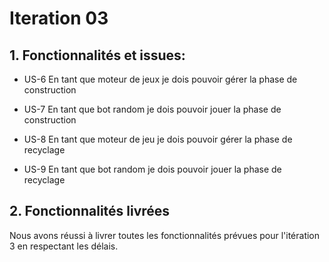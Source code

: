 # Iteration 03

## 1. Fonctionnalités et issues:
- US-6
En tant que moteur de jeux je dois pouvoir gérer la phase de construction

- US-7
En tant que bot random je dois pouvoir jouer la phase de construction

- US-8
En tant que moteur de jeu je dois pouvoir gérer la phase de recyclage

- US-9
En tant que bot random je dois pouvoir jouer la phase de recyclage
## 2. Fonctionnalités livrées

Nous avons réussi à livrer toutes les fonctionnalités prévues pour l'itération 3 en respectant les délais.